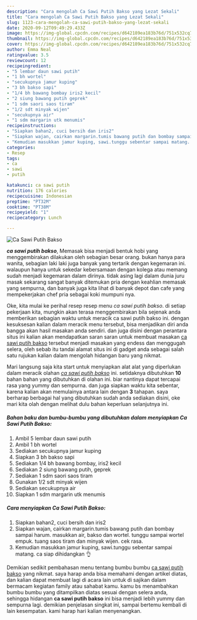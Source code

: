 ```yaml
---
description: "Cara mengolah Ca Sawi Putih Bakso yang Lezat Sekali"
title: "Cara mengolah Ca Sawi Putih Bakso yang Lezat Sekali"
slug: 1123-cara-mengolah-ca-sawi-putih-bakso-yang-lezat-sekali
date: 2020-09-12T09:49:29.433Z
image: https://img-global.cpcdn.com/recipes/d642189ea183b76d/751x532cq70/ca-sawi-putih-bakso-foto-resep-utama.jpg
thumbnail: https://img-global.cpcdn.com/recipes/d642189ea183b76d/751x532cq70/ca-sawi-putih-bakso-foto-resep-utama.jpg
cover: https://img-global.cpcdn.com/recipes/d642189ea183b76d/751x532cq70/ca-sawi-putih-bakso-foto-resep-utama.jpg
author: Emma Neal
ratingvalue: 3.5
reviewcount: 12
recipeingredient:
- "5 lembar daun sawi putih"
- "1 bh wortel"
- "secukupnya jamur kuping"
- "3 bh bakso sapi"
- "1/4 bh bawang bombay iris2 kecil"
- "2 siung bawang putih geprek"
- "1 sdm saori saos tiram"
- "1/2 sdt minyak wijen"
- "secukupnya air"
- "1 sdm margarin utk menumis"
recipeinstructions:
- "Siapkan bahan2, cuci bersih dan iris2"
- "Siapkan wajan, cairkan margarin.tumis bawang putih dan bombay sampai harum. masukkan air, bakso dan wortel. tunggu sampai wortel empuk. tuang saos tiram dan minyak wijen. cek rasa."
- "Kemudian masukkan jamur kuping, sawi.tunggu sebentar sampai matang. ca siap dihidangkan 👌"
categories:
- Resep
tags:
- ca
- sawi
- putih

katakunci: ca sawi putih 
nutrition: 176 calories
recipecuisine: Indonesian
preptime: "PT32M"
cooktime: "PT38M"
recipeyield: "1"
recipecategory: Lunch

---
```



![Ca Sawi Putih Bakso](https://img-global.cpcdn.com/recipes/d642189ea183b76d/751x532cq70/ca-sawi-putih-bakso-foto-resep-utama.jpg)

<b><i>ca sawi putih bakso</i></b>, Memasak bisa menjadi bentuk hobi yang menggembirakan dilakukan oleh sebagian besar orang. bukan hanya para wanita, sebagian laki laki juga banyak yang tertarik dengan kegemaran ini. walaupun hanya untuk sekedar kebersamaan dengan kolega atau memang sudah menjadi kegemaran dalam dirinya. tidak asing lagi dalam dunia juru masak sekarang sangat banyak ditemukan pria dengan keahlian memasak yang sempurna, dan banyak juga kita lihat di banyak depot dan cafe yang mempekerjakan chef pria sebagai koki mumpuni nya.



Oke, kita mulai ke perihal resep resep menu <i>ca sawi putih bakso</i>. di setiap pekerjaan kita, mungkin akan terasa menggembirakan bila sejenak anda memberikan sebagian waktu untuk meracik ca sawi putih bakso ini. dengan kesuksesan kalian dalam meracik menu tersebut, bisa menjadikan diri anda bangga akan hasil masakan anda sendiri. dan juga disini dengan perantara situs ini kalian akan mendapatkan saran saran untuk membuat masakan <u>ca sawi putih bakso</u> tersebut menjadi masakan yang endess dan menggugah selera, oleh sebab itu tandai alamat situs ini di gadget anda sebagai salah satu rujukan kalian dalam mengolah hidangan baru yang nikmat.


Mari langsung saja kita start untuk menyiapkan alat alat yang diperlukan dalam meracik olahan <u><i>ca sawi putih bakso</i></u> ini. setidaknya dibutuhkan <b>10</b> bahan bahan yang dibutuhkan di olahan ini. biar nantinya dapat tercapai rasa yang yummy dan sempurna. dan juga siapkan waktu kita sebentar, karena kalian akan memulainya antara lain dengan <b>3</b> tahapan. saya berharap berbagai hal yang dibutuhkan sudah anda sediakan disini, oke mari kita olah dengan melihat dulu bahan keperluan selanjutnya ini.

<!--inarticleads1-->

##### Bahan baku dan bumbu-bumbu yang dibutuhkan dalam menyiapkan Ca Sawi Putih Bakso:

1. Ambil 5 lembar daun sawi putih
1. Ambil 1 bh wortel
1. Sediakan secukupnya jamur kuping
1. Siapkan 3 bh bakso sapi
1. Sediakan 1/4 bh bawang bombay, iris2 kecil
1. Sediakan 2 siung bawang putih, geprek
1. Sediakan 1 sdm saori saos tiram
1. Gunakan 1/2 sdt minyak wijen
1. Sediakan secukupnya air
1. Siapkan 1 sdm margarin utk menumis




<!--inarticleads2-->

##### Cara menyiapkan Ca Sawi Putih Bakso:

1. Siapkan bahan2, cuci bersih dan iris2
1. Siapkan wajan, cairkan margarin.tumis bawang putih dan bombay sampai harum. masukkan air, bakso dan wortel. tunggu sampai wortel empuk. tuang saos tiram dan minyak wijen. cek rasa.
1. Kemudian masukkan jamur kuping, sawi.tunggu sebentar sampai matang. ca siap dihidangkan 👌




Demikian sedikit pembahasan menu tentang bumbu bumbu <u>ca sawi putih bakso</u> yang nikmat. saya harap anda bisa memahami dengan artikel diatas, dan kalian dapat membuat lagi di acara lain untuk di sajikan dalam bermacam kegiatan family atau sahabat kamu. kamu bs menambahkan bumbu bumbu yang ditampilkan diatas sesuai dengan selera anda, sehingga hidangan <b>ca sawi putih bakso</b> ini bisa menjadi lebih yummy dan sempurna lagi. demikian penjelasan singkat ini, sampai bertemu kembali di lain kesempatan. kami harap hari kalian menyenangkan.
